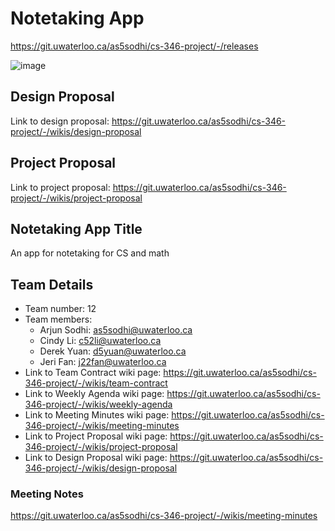 # Notetaking App

https://git.uwaterloo.ca/as5sodhi/cs-346-project/-/releases


![image](https://git.uwaterloo.ca/as5sodhi/cs-346-project/-/raw/main/desktop/src/main/resources/betternotes_logo.png?ref_type=heads)


## Design Proposal

Link to design proposal: https://git.uwaterloo.ca/as5sodhi/cs-346-project/-/wikis/design-proposal

## Project Proposal

Link to project proposal: https://git.uwaterloo.ca/as5sodhi/cs-346-project/-/wikis/project-proposal

## Notetaking App Title

An app for notetaking for CS and math

## Team Details

* Team number: 12
* Team members:
    * Arjun Sodhi: as5sodhi@uwaterloo.ca
    * Cindy Li: c52li@uwaterloo.ca
    * Derek Yuan: d5yuan@uwaterloo.ca
    * Jeri Fan: j22fan@uwaterloo.ca
* Link to Team Contract wiki page: https://git.uwaterloo.ca/as5sodhi/cs-346-project/-/wikis/team-contract
* Link to Weekly Agenda wiki page: https://git.uwaterloo.ca/as5sodhi/cs-346-project/-/wikis/weekly-agenda
* Link to Meeting Minutes wiki page: https://git.uwaterloo.ca/as5sodhi/cs-346-project/-/wikis/meeting-minutes
* Link to Project Proposal wiki page: https://git.uwaterloo.ca/as5sodhi/cs-346-project/-/wikis/project-proposal
* Link to Design Proposal wiki page: https://git.uwaterloo.ca/as5sodhi/cs-346-project/-/wikis/design-proposal

### Meeting Notes
https://git.uwaterloo.ca/as5sodhi/cs-346-project/-/wikis/meeting-minutes